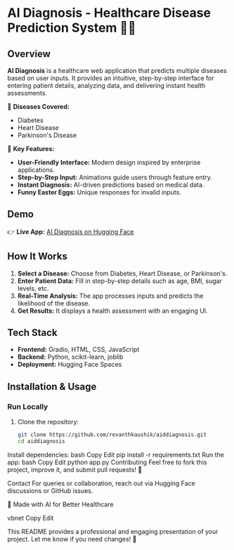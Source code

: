 # AI Diagnosis - Healthcare Disease Prediction System 🏥🤖   

## Overview  
**AI Diagnosis** is a healthcare web application that predicts multiple diseases based on user inputs. It provides an intuitive, step-by-step interface for entering patient details, analyzing data, and delivering instant health assessments.  

🔹 **Diseases Covered:**  
- Diabetes  
- Heart Disease  
- Parkinson's Disease  

🔹 **Key Features:**  
- **User-Friendly Interface:** Modern design inspired by enterprise applications.  
- **Step-by-Step Input:** Animations guide users through feature entry.  
- **Instant Diagnosis:** AI-driven predictions based on medical data.  
- **Funny Easter Eggs:** Unique responses for invalid inputs.  

## Demo  
👉 **Live App:** [AI Diagnosis on Hugging Face](https://huggingface.co/spaces/revanthkaushik/aiddiagnosis)  

## How It Works  
1. **Select a Disease:** Choose from Diabetes, Heart Disease, or Parkinson's.  
2. **Enter Patient Data:** Fill in step-by-step details such as age, BMI, sugar levels, etc.  
3. **Real-Time Analysis:** The app processes inputs and predicts the likelihood of the disease.  
4. **Get Results:** It displays a health assessment with an engaging UI.  

## Tech Stack  
- **Frontend:** Gradio, HTML, CSS, JavaScript  
- **Backend:** Python, scikit-learn, joblib  
- **Deployment:** Hugging Face Spaces  

## Installation & Usage  
### **Run Locally**  
1. Clone the repository:  
   ```bash
   git clone https://github.com/revanthkaushik/aiddiagnosis.git
   cd aiddiagnosis
Install dependencies:
bash
Copy
Edit
pip install -r requirements.txt
Run the app:
bash
Copy
Edit
python app.py
Contributing
Feel free to fork this project, improve it, and submit pull requests! 🚀

Contact
For queries or collaboration, reach out via Hugging Face discussions or GitHub issues.

💙 Made with AI for Better Healthcare

vbnet
Copy
Edit

This README provides a professional and engaging presentation of your project. Let me know if you need changes! 🚀














